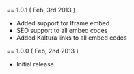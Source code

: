 == 1.0.1 ( Feb, 3rd 2013 )
 - Added support for Iframe embed
 - SEO support to all embed codes
 - Added Kaltura links to all embed codes

== 1.0.0 ( Feb, 2nd 2013 )
 - Initial release.
